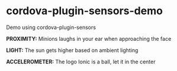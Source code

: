 # cordova-plugin-sensors-demo
Demo using cordova-plugin-sensors



**PROXIMITY:**
Minions laughs in your ear when approaching the face


**LIGHT:**
The sun gets higher based on ambient lighting


**ACCELEROMETER:**
The logo Ionic is a ball, let it in the center
